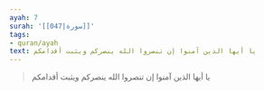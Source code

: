 ```yaml
---
ayah: 7
surah: '[[047|سورة]]'
tags:
- quran/ayah
text: يا أيها الذين آمنوا إن تنصروا الله ينصركم ويثبت أقدامكم
---
```

> يا أيها الذين آمنوا إن تنصروا الله ينصركم ويثبت أقدامكم
